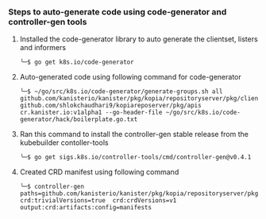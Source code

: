 ### Steps to auto-generate code using code-generator and controller-gen tools

1. Installed the code-generator library to auto generate the clientset, listers and informers
   ```
   ╰─$ go get k8s.io/code-generator
   ```

2. Auto-generated code using following command for code-generator
   ```
   ╰─$ ~/go/src/k8s.io/code-generator/generate-groups.sh all github.com/kanisterio/kanister/pkg/kopia/repositoryserver/pkg/client github.com/shlokchaudhari9/kopiareposerver/pkg/apis cr.kanister.io:v1alpha1 --go-header-file ~/go/src/k8s.io/code-generator/hack/boilerplate.go.txt
   ```

3. Ran this command to install the controller-gen stable release from the kubebuilder contoller-tools
   ```
   ╰─$ go get sigs.k8s.io/controller-tools/cmd/controller-gen@v0.4.1
   ```
   
4. Created CRD manifest using following command
   ```
   ╰─$ controller-gen paths=github.com/kanisterio/kanister/pkg/kopia/repositoryserver/pkg/apis/cr.kanister.io/v1alpha1/  crd:trivialVersions=true  crd:crdVersions=v1  output:crd:artifacts:config=manifests
   ```